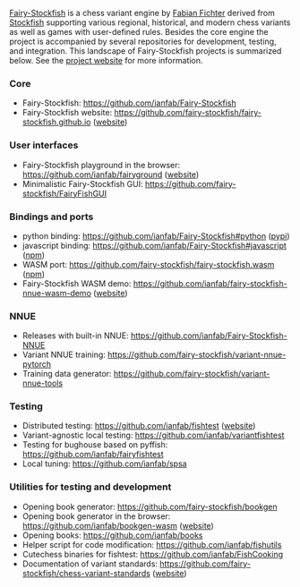 [Fairy-Stockfish](https://github.com/ianfab/Fairy-Stockfish) is a chess variant engine by [Fabian Fichter](https://github.com/ianfab) derived from [Stockfish](https://github.com/official-stockfish/Stockfish) supporting various regional, historical, and modern chess variants as well as games with user-defined rules. Besides the core engine the project is accompanied by several repositories for development, testing, and integration. This landscape of Fairy-Stockfish projects is summarized below. See the [project website](https://fairy-stockfish.github.io) for more information.

### Core
* Fairy-Stockfish: https://github.com/ianfab/Fairy-Stockfish
* Fairy-Stockfish website: https://github.com/fairy-stockfish/fairy-stockfish.github.io ([website](https://fairy-stockfish.github.io/))

### User interfaces
* Fairy-Stockfish playground in the browser: https://github.com/ianfab/fairyground ([website](https://fairyground.vercel.app/))
* Minimalistic Fairy-Stockfish GUI: https://github.com/fairy-stockfish/FairyFishGUI

### Bindings and ports
* python binding: https://github.com/ianfab/Fairy-Stockfish#python ([pypi](https://pypi.org/project/pyffish))
* javascript binding: https://github.com/ianfab/Fairy-Stockfish#javascript ([npm](https://www.npmjs.com/package/ffish))
* WASM port: https://github.com/fairy-stockfish/fairy-stockfish.wasm ([npm](https://www.npmjs.com/package/fairy-stockfish-nnue.wasm))
* Fairy-Stockfish WASM demo: https://github.com/ianfab/fairy-stockfish-nnue-wasm-demo ([website](https://fairy-stockfish-nnue-wasm.vercel.app/))

### NNUE
* Releases with built-in NNUE: https://github.com/ianfab/Fairy-Stockfish-NNUE
* Variant NNUE training: https://github.com/fairy-stockfish/variant-nnue-pytorch
* Training data generator: https://github.com/fairy-stockfish/variant-nnue-tools

### Testing
* Distributed testing: https://github.com/ianfab/fishtest ([website](http://www.variantfishtest.org:6543/tests))
* Variant-agnostic local testing: https://github.com/ianfab/variantfishtest
* Testing for bughouse based on pyffish: https://github.com/ianfab/fairyfishtest
* Local tuning: https://github.com/ianfab/spsa

### Utilities for testing and development
* Opening book generator: https://github.com/fairy-stockfish/bookgen
* Opening book generator in the browser: https://github.com/ianfab/bookgen-wasm ([website](https://bookgen-wasm.vercel.app/))
* Opening books: https://github.com/ianfab/books
* Helper script for code modification: https://github.com/ianfab/fishutils
* Cutechess binaries for fishtest: https://github.com/ianfab/FishCooking
* Documentation of variant standards: https://github.com/fairy-stockfish/chess-variant-standards ([website](https://fairy-stockfish.github.io/chess-variant-standards/))
